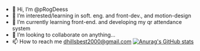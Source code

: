 - 👋 Hi, I’m @pRogDeess
- 👀 I’m interested/learning in soft. eng. and front-dev., and motion-design
- 🌱 I’m currently learning front-end. and developing my qr attendance system
- 💞️ I’m looking to collaborate on anything...
- 📫 How to reach me dhillsbest2000@gmail.com
[![Anurag's GitHub stats](https://github-readme-stats.vercel.app/api?username=progdeess)](https://github.com/anuraghazra/github-readme-stats)
<!---
pRogDeess/pRogDeess is a ✨ special ✨ repository because its `README.md` (this file) appears on your GitHub profile.
You can click the Preview link to take a look at your changes.
--->
